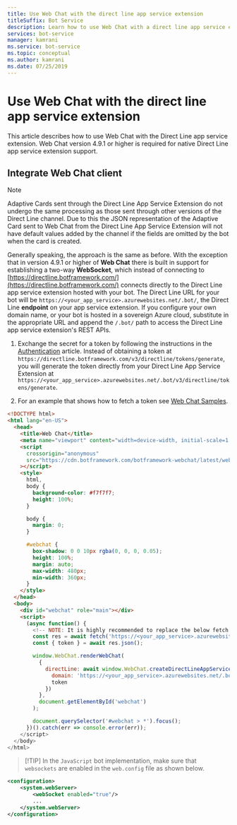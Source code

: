 ```yaml
---
title: Use Web Chat with the direct line app service extension
titleSuffix: Bot Service
description: Learn how to use Web Chat with a direct line app service extension. View code that shows how to set up a direct line URL for a bot and obtain a token.
services: bot-service
manager: kamrani
ms.service: bot-service
ms.topic: conceptual
ms.author: kamrani
ms.date: 07/25/2019
---
```


# Use Web Chat with the direct line app service extension

This article describes how to use Web Chat with the Direct Line app service extension. Web Chat version 4.9.1 or higher is required for native Direct Line app service extension support.

## Integrate Web Chat client

> [!NOTE]
> Adaptive Cards sent through the Direct Line App Service Extension do not undergo the same processing as those sent through other versions of the Direct Line channel. Due to this the JSON representation of the Adaptive Card sent to Web Chat from the Direct Line App Service Extension will not have default values added by the channel if the fields are omitted by the bot when the card is created.

Generally speaking, the approach is the same as before. With the exception that in version 4.9.1 or higher of **Web Chat** there is built in support for establishing a two-way **WebSocket**, which instead of connecting to [https://directline.botframework.com/](https://directline.botframework.com/) connects directly to the Direct Line app service extension hosted with your bot.
The Direct Line URL for your bot will be `https://<your_app_service>.azurewebsites.net/.bot/`, the Direct Line **endpoint** on your app service extension.
If you configure your own domain name, or your bot is hosted in a sovereign Azure cloud, substitute in the appropriate URL and append the `/.bot/` path to access the Direct Line app service extension's REST APIs.

1. Exchange the secret for a token by following the instructions in the [Authentication](https://docs.microsoft.com/azure/bot-service/rest-api/bot-framework-rest-direct-line-3-0-authentication?view=azure-bot-service-4.0&preserve-view=true) article. Instead of obtaining a token at `https://directline.botframework.com/v3/directline/tokens/generate`, you will generate the token directly from your Direct Line App Service Extension at  `https://<your_app_service>.azurewebsites.net/.bot/v3/directline/tokens/generate`.

1. For an example that shows how to fetch a token see [Web Chat Samples](https://github.com/microsoft/BotFramework-WebChat/tree/master/samples/01.getting-started/i.protocol-direct-line-app-service-extension).

```html
<!DOCTYPE html>
<html lang="en-US">
  <head>
    <title>Web Chat</title>
    <meta name="viewport" content="width=device-width, initial-scale=1.0" />
    <script
      crossorigin="anonymous"
      src="https://cdn.botframework.com/botframework-webchat/latest/webchat-minimal.js"
    ></script>
    <style>
      html,
      body {
        background-color: #f7f7f7;
        height: 100%;
      }

      body {
        margin: 0;
      }

      #webchat {
        box-shadow: 0 0 10px rgba(0, 0, 0, 0.05);
        height: 100%;
        margin: auto;
        max-width: 480px;
        min-width: 360px;
      }
    </style>
  </head>
  <body>
    <div id="webchat" role="main"></div>
    <script>
      (async function() {
        <!-- NOTE: It is highly recommended to replace the below fetch with a call to your own token service as described in step 2 above, and to avoid exposing your channel secret in client side code. -->
        const res = await fetch('https://<your_app_service>.azurewebsites.net/.bot/v3/directline/tokens/generate', { method: 'POST', headers:{'Authorization':'Bearer ' + '<Your Bot's Direct Line channel secret>'}});
        const { token } = await res.json();

        window.WebChat.renderWebChat(
          {
            directLine: await window.WebChat.createDirectLineAppServiceExtension({
              domain: 'https://<your_app_service>.azurewebsites.net/.bot/v3/directline',
              token
            })
          },
          document.getElementById('webchat')
        );

        document.querySelector('#webchat > *').focus();
      })().catch(err => console.error(err));
    </script>
  </body>
</html>
```

> [!TIP] In the `JavaScript` bot implementation, make sure that `websockets` are enabled in the `web.config` file as shown below.

```xml
<configuration>
    <system.webServer>
        <webSocket enabled="true"/>
        ...
    </system.webServer>
</configuration>
```
